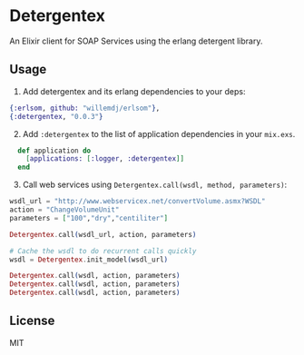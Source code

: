 Detergentex
===========

An Elixir client for SOAP Services using the erlang detergent library.

## Usage
1) Add detergentex and its erlang dependencies to your deps:

```elixir
{:erlsom, github: "willemdj/erlsom"},
{:detergentex, "0.0.3"}
```

2) Add `:detergentex` to the list of application dependencies in your `mix.exs`.

```elixir
  def application do
    [applications: [:logger, :detergentex]]
  end
```

3) Call web services using `Detergentex.call(wsdl, method, parameters)`:

```elixir
wsdl_url = "http://www.webservicex.net/convertVolume.asmx?WSDL"
action = "ChangeVolumeUnit"
parameters = ["100","dry","centiliter"]

Detergentex.call(wsdl_url, action, parameters)

# Cache the wsdl to do recurrent calls quickly
wsdl = Detergentex.init_model(wsdl_url)

Detergentex.call(wsdl, action, parameters)
Detergentex.call(wsdl, action, parameters)
Detergentex.call(wsdl, action, parameters)
```

## License
MIT
